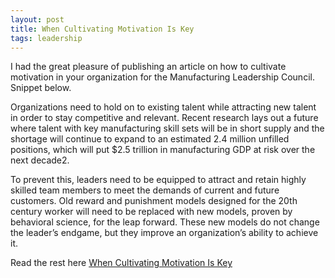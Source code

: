 ```yaml
---
layout: post
title: When Cultivating Motivation Is Key 
tags: leadership
---
```


I had the great pleasure of publishing an article on how to cultivate motivation in your organization for the Manufacturing Leadership Council.  Snippet below.

Organizations need to hold on to existing talent while attracting new talent in order to stay competitive and relevant. Recent research lays out a future where talent with key manufacturing skill sets will be in short supply and the shortage will continue to expand to an estimated 2.4 million unfilled positions, which will put $2.5 trillion in manufacturing GDP at risk over the next decade2.

To prevent this, leaders need to be equipped to attract and retain highly skilled team members to meet the demands of current and future customers. Old reward and punishment models designed for the 20th century worker will need to be replaced with new models, proven by behavioral science, for the leap forward. These new models do not change the leader’s endgame, but they improve an organization’s ability to achieve it.

Read the rest here [When Cultivating Motivation Is Key](https://portal.manufacturingleadershipcouncil.com/2020/08/06/when-cultivating-motivation-is-key/)